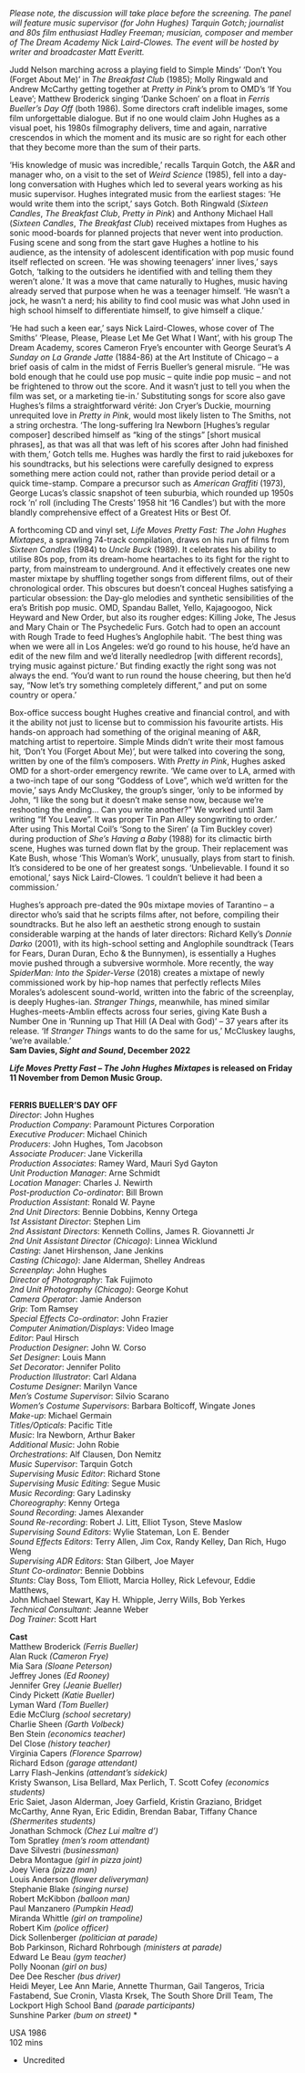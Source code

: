 

_Please note, the discussion will take place before the screening. The panel will feature music supervisor (for John Hughes) Tarquin Gotch; journalist and 80s film enthusiast Hadley Freeman; musician, composer and member of  The Dream Academy Nick Laird-Clowes. The event will be hosted by writer and broadcaster Matt Everitt._

Judd Nelson marching across a playing field to Simple Minds’ ‘Don’t You (Forget About Me)’ in _The Breakfast Club_ (1985); Molly Ringwald and Andrew McCarthy getting together at _Pretty in Pink_’s prom to OMD’s ‘If You Leave’; Matthew Broderick singing ‘Danke Schoen’ on a float in _Ferris Bueller’s Day Off_ (both 1986). Some directors craft indelible images, some film unforgettable dialogue. But if no one would claim John Hughes as a visual poet, his 1980s filmography delivers, time and again, narrative crescendos in which the moment and its music are so right for each other that they become more than the sum of their parts.

‘His knowledge of music was incredible,’ recalls Tarquin Gotch, the A&R and manager who, on a visit to the set of _Weird Science_ (1985), fell into a day-long conversation with Hughes which led to several years working as his music supervisor. Hughes integrated music from the earliest stages: ‘He would write them into the script,’ says Gotch. Both Ringwald (_Sixteen Candles_,  _The Breakfast Club_, _Pretty in Pink_) and Anthony Michael Hall (_Sixteen Candles_, _The Breakfast Club_) received mixtapes from Hughes as sonic mood-boards for planned projects that never went into production. Fusing scene and song from the start gave Hughes a hotline to his audience, as the intensity of adolescent identification with pop music found itself reflected on screen. ‘He was showing teenagers’ inner lives,’ says Gotch, ‘talking to the outsiders he identified with and telling them they weren’t alone.’ It was a move that came naturally to Hughes, music having already served that purpose when he was a teenager himself. ‘He wasn’t a jock, he wasn’t a nerd; his ability to find cool music was what John used in high school himself to differentiate himself, to give himself  a clique.’

‘He had such a keen ear,’ says Nick Laird-Clowes, whose cover of The Smiths’ ‘Please, Please, Please Let Me Get What I Want’, with his group The Dream Academy, scores Cameron Frye’s encounter with George Seurat’s _A Sunday on La Grande Jatte_ (1884-86) at the Art Institute of Chicago – a brief oasis of calm in the midst of Ferris Bueller’s general misrule. ‘’He was bold enough that he could use pop music – quite indie pop music – and not be frightened to throw out the score. And it wasn’t just to tell you when the film was set, or a marketing tie-in.’ Substituting songs for score also gave Hughes’s films a straightforward vérité: Jon Cryer’s Duckie, mourning unrequited love in _Pretty in Pink_, would most likely listen to The Smiths, not a string orchestra. ‘The long-suffering Ira Newborn [Hughes’s regular composer] described himself as “king of the stings” [short musical phrases], as that was all that was left of his scores after John had finished with them,’ Gotch tells me. Hughes was hardly the first to raid jukeboxes for his soundtracks, but his selections were carefully designed to express something mere action could not, rather than provide period detail or a quick time-stamp. Compare a precursor such as _American Graffiti_ (1973), George Lucas’s classic snapshot of teen suburbia, which rounded up 1950s rock ’n’ roll (including The Crests’ 1958 hit ‘16 Candles’) but with the more blandly comprehensive effect of a Greatest Hits or Best Of.

A forthcoming CD and vinyl set, _Life Moves Pretty Fast: The John Hughes Mixtapes_, a sprawling 74-track compilation, draws on his run of films from _Sixteen Candles_ (1984) to _Uncle Buck_ (1989). It celebrates his ability to utilise 80s pop, from its dream-home heartaches to its fight for the right to party, from mainstream to underground. And it effectively creates one new master mixtape by shuffling together songs from different films, out of their chronological order. This obscures but doesn’t conceal Hughes satisfying a particular obsession: the Day-glo melodies and synthetic sensibilities of the era’s British pop music. OMD, Spandau Ballet, Yello, Kajagoogoo, Nick Heyward and New Order, but also its rougher edges: Killing Joke, The Jesus and Mary Chain or The Psychedelic Furs. Gotch had to open an account with Rough Trade to feed Hughes’s Anglophile habit. ‘The best thing was when we were all in Los Angeles: we’d go round to his house, he’d have an edit of the new film and we’d literally needledrop [with different records], trying music against picture.’ But finding exactly the right song was not always the end. ‘You’d want to run round the house cheering, but then he’d say, “Now let’s try something completely different,” and put on some country or opera.’

Box-office success bought Hughes creative and financial control, and with it the ability not just to license but to commission his favourite artists. His hands-on approach had something of the original meaning of A&R, matching artist to repertoire. Simple Minds didn’t write their most famous hit, ‘Don’t You (Forget About Me)’, but were talked into covering the song, written by one of the film’s composers. With _Pretty in Pink_, Hughes asked OMD for a short-order emergency rewrite. ‘We came over to LA, armed with a two-inch tape of our song “Goddess of Love”, which we’d written for the movie,’ says Andy McCluskey, the group’s singer, ‘only to be informed by John, “I like the song but it doesn’t make sense now, because we’re reshooting the ending… Can you write another?” We worked until 3am writing “If You Leave”. It was proper Tin Pan Alley songwriting to order.’ After using This Mortal Coil’s ‘Song to the Siren’ (a Tim Buckley cover) during production of _She’s Having a Baby_ (1988) for its climactic birth scene, Hughes was turned down flat by the group. Their replacement was Kate Bush, whose ‘This Woman’s Work’, unusually, plays from start to finish. It’s considered to be one of her greatest songs. ‘Unbelievable. I found it so emotional,’ says Nick Laird-Clowes. ‘I couldn’t believe it had been a commission.’

Hughes’s approach pre-dated the 90s mixtape movies of Tarantino – a director who’s said that he scripts films after, not before, compiling their soundtracks. But he also left an aesthetic strong enough to sustain considerable warping at the hands of later directors: Richard Kelly’s _Donnie Darko_ (2001), with its high-school setting and Anglophile soundtrack (Tears for Fears, Duran Duran, Echo & the Bunnymen), is essentially a Hughes movie pushed through a subversive wormhole. More recently, the way _SpiderMan: Into the Spider-Verse_ (2018) creates a mixtape of newly commissioned work by hip-hop names that perfectly reflects Miles Morales’s adolescent sound-world, written into the fabric of the screenplay, is deeply Hughes-ian. _Stranger Things_, meanwhile, has mined similar Hughes-meets-Amblin effects across four series, giving Kate Bush a Number One in ‘Running up That Hill (A Deal with God)’ – 37 years after its release. ‘If _Stranger Things_ wants to do the same for us,’ McCluskey laughs, ‘we’re available.’  
**Sam Davies, _Sight and Sound_, December 2022**

**_Life Moves Pretty Fast – The John Hughes Mixtapes_ is released on Friday 11 November from Demon Music Group.**
<br><br>

**FERRIS BUELLER’S DAY OFF**  
_Director_: John Hughes  
_Production Company_:  Paramount Pictures Corporation  
_Executive Producer_: Michael Chinich  
_Producers_: John Hughes, Tom Jacobson  
_Associate Producer_: Jane Vickerilla  
_Production Associates_: Ramey Ward,  Mauri Syd Gayton  
_Unit Production Manager_: Arne Schmidt  
_Location Manager_: Charles J. Newirth  
_Post-production Co-ordinator_: Bill Brown  
_Production Assistant_: Ronald W. Payne  
_2nd Unit Directors_: Bennie Dobbins, Kenny Ortega  
_1st Assistant Director_: Stephen Lim  
_2nd Assistant Directors_: Kenneth Collins,  James R. Giovannetti Jr  
_2nd Unit Assistant Director (Chicago)_:  Linnea Wicklund  
_Casting_: Janet Hirshenson, Jane Jenkins  
_Casting (Chicago)_: Jane Alderman, Shelley Andreas  
_Screenplay_: John Hughes  
_Director of Photography_: Tak Fujimoto  
_2nd Unit Photography (Chicago)_: George Kohut  
_Camera Operator_: Jamie Anderson  
_Grip_: Tom Ramsey  
_Special Effects Co-ordinator_: John Frazier  
_Computer Animation/Displays_: Video Image  
_Editor_: Paul Hirsch  
_Production Designer_: John W. Corso  
_Set Designer_: Louis Mann  
_Set Decorator_: Jennifer Polito  
_Production Illustrator_: Carl Aldana  
_Costume Designer_: Marilyn Vance  
_Men’s Costume Supervisor_: Silvio Scarano  
_Women’s Costume Supervisors_:  Barbara Bolticoff, Wingate Jones  
_Make-up_: Michael Germain  
_Titles/Opticals_: Pacific Title  
_Music_: Ira Newborn, Arthur Baker  
_Additional Music_: John Robie  
_Orchestrations_: Alf Clausen, Don Nemitz  
_Music Supervisor_: Tarquin Gotch  
_Supervising Music Editor_: Richard Stone  
_Supervising Music Editing_: Segue Music  
_Music Recording_: Gary Ladinsky  
_Choreography_: Kenny Ortega  
_Sound Recording_: James Alexander  
_Sound Re-recording_: Robert J. Litt, Elliot Tyson, Steve Maslow  
_Supervising Sound Editors_: Wylie Stateman,  Lon E. Bender  
_Sound Effects Editors_: Terry Allen, Jim Cox,  Randy Kelley, Dan Rich, Hugo Weng  
_Supervising ADR Editors_: Stan Gilbert, Joe Mayer  
_Stunt Co-ordinator_: Bennie Dobbins  
_Stunts_: Clay Boss, Tom Elliott, Marcia Holley,  Rick Lefevour, Eddie Matthews,  
John Michael Stewart, Kay H. Whipple,  Jerry Wills, Bob Yerkes  
_Technical Consultant_: Jeanne Weber  
_Dog Trainer_: Scott Hart

**Cast**  
Matthew Broderick _(Ferris Bueller)_  
Alan Ruck _(Cameron Frye)_  
Mia Sara _(Sloane Peterson)_  
Jeffrey Jones _(Ed Rooney)_  
Jennifer Grey _(Jeanie Bueller)_  
Cindy Pickett _(Katie Bueller)_  
Lyman Ward _(Tom Bueller)_  
Edie McClurg _(school secretary)_  
Charlie Sheen _(Garth Volbeck)_  
Ben Stein _(economics teacher)_  
Del Close _(history teacher)_  
Virginia Capers _(Florence Sparrow)_  
Richard Edson _(garage attendant)_  
Larry Flash-Jenkins _(attendant’s sidekick)_  
Kristy Swanson, Lisa Bellard, Max Perlich,  T. Scott Cofey _(economics students)_  
Eric Saiet, Jason Alderman, Joey Garfield,  Kristin Graziano, Bridget McCarthy, Anne Ryan,  Eric Edidin, Brendan Babar, Tiffany Chance _(Shermerites students)_  
Jonathan Schmock _(Chez Lui maître d’)_  
Tom Spratley _(men’s room attendant)_  
Dave Silvestri _(businessman)_  
Debra Montague _(girl in pizza joint)_  
Joey Viera _(pizza man)_  
Louis Anderson _(flower deliveryman)_  
Stephanie Blake _(singing nurse)_  
Robert McKibbon _(balloon man)_  
Paul Manzanero _(Pumpkin Head)_  
Miranda Whittle _(girl on trampoline)_  
Robert Kim _(police officer)_  
Dick Sollenberger _(politician at parade)_  
Bob Parkinson, Richard Rohrbough  _(ministers at parade)_  
Edward Le Beau _(gym teacher)_  
Polly Noonan _(girl on bus)_  
Dee Dee Rescher _(bus driver)_  
Heidi Meyer, Lee Ann Marie, Annette Thurman,  Gail Tangeros, Tricia Fastabend, Sue Cronin,  Vlasta Krsek, The South Shore Drill Team, The Lockport High School Band _(parade participants)_  
Sunshine Parker _(bum on street)_ *

USA 1986  
102 mins

* Uncredited
<!--stackedit_data:
eyJoaXN0b3J5IjpbLTgxOTc1NTY4N119
-->